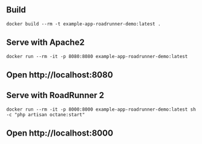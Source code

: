 ## Build

```
docker build --rm -t example-app-roadrunner-demo:latest .
```

## Serve with Apache2

```
docker run --rm -it -p 8080:8080 example-app-roadrunner-demo:latest
```
## Open http://localhost:8080

## Serve with RoadRunner 2

```
docker run --rm -it -p 8000:8000 example-app-roadrunner-demo:latest sh -c "php artisan octane:start"
```

## Open http://localhost:8000